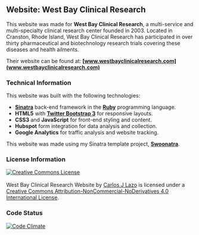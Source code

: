 ## Website: West Bay Clinical Research

This website was made for **West Bay Clinical Research**, a multi-service and multi-specialty clinical research center founded in 2003. Located in Cranston, Rhode Island,  West Bay Clinical Research has participated in over thirty pharmaceutical and biotechnology research trials covering these diseases and health ailments.

Their website can be found at: **[www.westbayclinicalresearch.com](www.westbayclinicalresearch.com)**

### Technical Information

This website was built with the following technologies:

- **[Sinatra](www.sinatrarb.com)** back-end framework in the **[Ruby](www.ruby.org)** programming language.
- **HTML5** with **[Twitter Bootstrap 3]()** for responsive layouts.
- **CSS3** and **JavaScript** for front-end styling and content.
- **Hubspot** form integration for data analysis and collection.
- **Google Analytics** for traffic analysis and website tracking.

This website was made using my Sinatra template project, **[Swoonatra](https://github.com/carlosplusplus/swoonatra)**.

### License Information

<a rel="license" href="http://creativecommons.org/licenses/by-nc-nd/4.0/deed.en_US"><img alt="Creative Commons License" style="border-width:0" src="http://i.creativecommons.org/l/by-nc-nd/4.0/88x31.png" /></a><br /><br /><span xmlns:dct="http://purl.org/dc/terms/" property="dct:title">West Bay Clinical Research Website</span> by <a xmlns:cc="http://creativecommons.org/ns#" href="https://github.com/CarlosPlusPlus/web-WestBayClinicalResearch" property="cc:attributionName" rel="cc:attributionURL">Carlos J Lazo</a> is licensed under a <a rel="license" href="http://creativecommons.org/licenses/by-nc-nd/4.0/deed.en_US">Creative Commons Attribution-NonCommercial-NoDerivatives 4.0 International License</a>.

### Code Status

[![Code Climate](https://codeclimate.com/github/cjlwired/web-WestBayClinicalResearch.png)](https://codeclimate.com/github/cjlwired/web-WestBayClinicalResearch)


